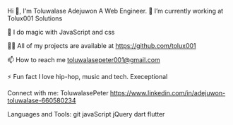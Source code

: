 
Hi 👋, I'm Toluwalase Adejuwon 
A Web Engineer.
🔭 I’m currently working at Tolux001 Solutions

🌱 I do magic with JavaScript and css

👨‍💻 All of my projects are available at https://github.com/tolux001

📫 How to reach me toluwalasepeter001@gmail.com

⚡ Fun fact I love hip-hop, music and tech. Execeptional

Connect with me:
ToluwalasePeter https://www.linkedin.com/in/adejuwon-toluwalase-660580234

Languages and Tools:
git javaScript jQuery dart flutter


<!---
Tolux001/Tolux001 is a ✨ special ✨ repository because its `README.md` (this file) appears on your GitHub profile.
You can click the Preview link to take a look at your changes.
--->
